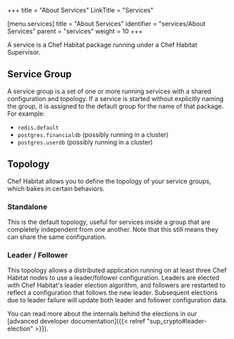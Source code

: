 +++
title = "About Services"
LinkTitle = "Services"

[menu.services]
    title = "About Services"
    identifier = "services/About Services"
    parent = "services"
    weight = 10
+++

A service is a Chef Habitat package running under a Chef Habitat Supervisor.

## Service Group

A service group is a set of one or more running services with a shared configuration
and topology. If a service is started without explicitly naming the
group, it is assigned to the default group for the name of that package. For example:

- `redis.default`
- `postgres.financialdb` (possibly running in a cluster)
- `postgres.userdb` (possibly running in a cluster)

## Topology

Chef Habitat allows you to define the topology of your service groups, which bakes
in certain behaviors.

### Standalone

This is the default topology, useful for services inside a group that are completely
independent from one another. Note that this still means they can share the same
configuration.

### Leader / Follower

This topology allows a distributed application running on at least three Chef Habitat
nodes to use a leader/follower configuration. Leaders are elected with Chef Habitat's
leader election algorithm, and followers are restarted to reflect a configuration
that follows the new leader. Subsequent elections due to leader failure will update
both leader and follower configuration data.

You can read more about the internals behind the elections in our [advanced developer
documentation]({{< relref "sup_crypto#leader-election" >}}).